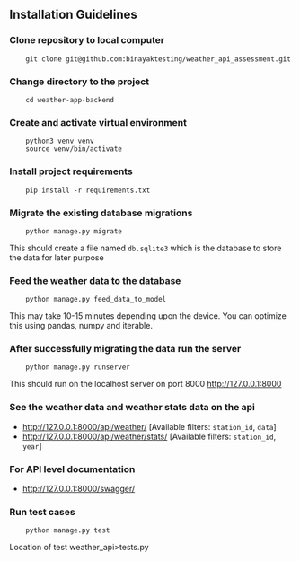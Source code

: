 ## Installation Guidelines
### Clone repository to local computer
```
    git clone git@github.com:binayaktesting/weather_api_assessment.git
```

### Change directory to the project
```
    cd weather-app-backend
```

### Create and activate virtual environment
```
    python3 venv venv
    source venv/bin/activate
```

### Install project requirements
```
    pip install -r requirements.txt
```

### Migrate the existing database migrations
```
    python manage.py migrate
```
This should create a file named `db.sqlite3` which is the database to store the data for later purpose

### Feed the weather data to the database
```
    python manage.py feed_data_to_model
```
This may take 10-15 minutes depending upon the device. You can optimize this using pandas, numpy and iterable.

### After successfully migrating the data run the server
```
    python manage.py runserver
```
This should run on the localhost server on port 8000 http://127.0.0.1:8000

### See the weather data and weather stats data on the api
* http://127.0.0.1:8000/api/weather/ [Available filters: `station_id`, `data`]
* http://127.0.0.1:8000/api/weather/stats/ [Available filters: `station_id`, `year`]

### For API level documentation
* http://127.0.0.1:8000/swagger/

### Run test cases
```
    python manage.py test
```
Location of test weather_api>tests.py
